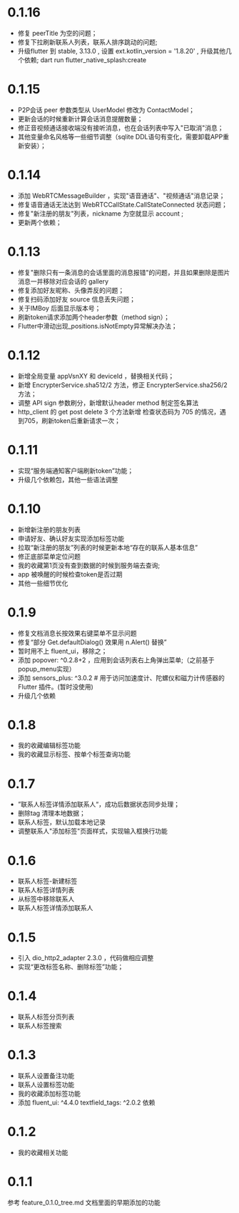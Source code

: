 # 0.1.16
* 修复 peerTitle 为空的问题；
* 修复下拉刷新联系人列表，联系人排序跳动的问题; 
* 升级flutter 到 stable, 3.13.0 , 设置 ext.kotlin_version = '1.8.20' , 升级其他几个依赖; dart run flutter_native_splash:create

# 0.1.15
* P2P会话  peer 参数类型从 UserModel 修改为 ContactModel；
* 更新会话的时候重新计算会话消息提醒数量；
* 修正音视频通话接收端没有接听消息，也在会话列表中写入"已取消"消息；
* 其他变量命名风格等一些细节调整（sqlite DDL语句有变化，需要卸载APP重新安装）；

# 0.1.14
* 添加 WebRTCMessageBuilder ，实现"语音通话"、"视频通话"消息记录；
* 修复语音通话无法达到 WebRTCCallState.CallStateConnected 状态问题；
* 修复"新注册的朋友"列表，nickname 为空就显示 account ;
* 更新两个依赖；

# 0.1.13
* 修复"删除只有一条消息的会话里面的消息报错"的问题，并且如果删除是图片消息一并移除对应会话的 gallery
* 修复添加好友昵称、头像弄反的问题；
* 修复扫码添加好友 source 信息丢失问题；
* 关于IMBoy 后面显示版本号；
* 刷新token请求添加两个header参数（method sign）；
* Flutter中滑动出现_positions.isNotEmpty异常解决办法；

# 0.1.12
* 新增全局变量 appVsnXY 和 deviceId ，替换相关代码；
* 新增 EncrypterService.sha512/2 方法，修正 EncrypterService.sha256/2 方法；
* 调整 API sign 参数刷分，新增默认header method 制定签名算法
* http_client 的 get post delete 3 个方法新增 检查状态码为 705 的情况，遇到705，刷新token后重新请求一次； 

# 0.1.11
* 实现“服务端通知客户端刷新token”功能；
* 升级几个依赖包，其他一些语法调整

# 0.1.10
* 新增新注册的朋友列表
* 申请好友、确认好友实现添加标签功能
* 拉取“新注册的朋友”列表的时候更新本地“存在的联系人基本信息”
* 修正底部菜单定位问题
* 我的收藏第1页没有查到数据的时候到服务端去查询; 
* app 被唤醒的时候检查token是否过期
* 其他一些细节优化

# 0.1.9
* 修复文档消息长按效果右键菜单不显示问题
* 修复“部分 Get.defaultDialog() 效果用 n.Alert() 替换”
* 暂时用不上 fluent_ui，移除之；
* 添加 popover: ^0.2.8+2 ，应用到会话列表右上角弹出菜单;（之前基于 popup_menu实现）
* 添加 sensors_plus: ^3.0.2 # 用于访问加速度计、陀螺仪和磁力计传感器的 Flutter 插件。(暂时没使用)
* 升级几个依赖


# 0.1.8
* 我的收藏编辑标签功能
* 我的收藏显示标签、按单个标签查询功能

# 0.1.7
* ”联系人标签详情添加联系人“，成功后数据状态同步处理；
* 删除tag 清理本地数据；
* 联系人标签，默认加载本地记录
* 调整联系人"添加标签"页面样式，实现输入框换行功能


# 0.1.6
* 联系人标签-新建标签
* 联系人标签详情列表
* 从标签中移除联系人
* 联系人标签详情添加联系人

# 0.1.5
* 引入 dio_http2_adapter 2.3.0 ，代码做相应调整
* 实现“更改标签名称、删除标签”功能；

# 0.1.4
* 联系人标签分页列表
* 联系人标签搜索

# 0.1.3
* 联系人设置备注功能
* 联系人设置标签功能
* 我的收藏添加标签功能
* 添加 fluent_ui: ^4.4.0  textfield_tags: ^2.0.2 依赖


# 0.1.2
* 我的收藏相关功能


# 0.1.1
参考 feature_0.1.0_tree.md 文档里面的早期添加的功能

